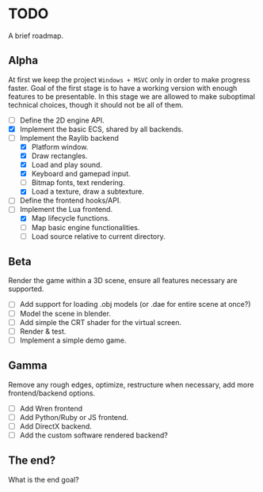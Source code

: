 # TODO
A brief roadmap.

## Alpha
At first we keep the project `Windows + MSVC` only in order to make progress faster. Goal of the
first stage is to have a working version with enough features to be presentable. In this stage
we are allowed to make suboptimal technical choices, though it should not be all of them.

- [ ] Define the 2D engine API.
- [X] Implement the basic ECS, shared by all backends.
- [ ] Implement the Raylib backend
	* [X] Platform window.
	* [X] Draw rectangles.
	* [X] Load and play sound.
	* [X] Keyboard and gamepad input.
	* [ ] Bitmap fonts, text rendering.
	* [X] Load a texture, draw a subtexture.
- [ ] Define the frontend hooks/API.
- [ ] Implement the Lua frontend.
	* [X] Map lifecycle functions.
	* [ ] Map basic engine functionalities.
	* [ ] Load source relative to current directory.

## Beta
Render the game within a 3D scene, ensure all features necessary are supported.

- [ ] Add support for loading .obj models (or .dae for entire scene at once?)
- [ ] Model the scene in blender.
- [ ] Add simple the CRT shader for the virtual screen.
- [ ] Render & test.
- [ ] Implement a simple demo game.

## Gamma
Remove any rough edges, optimize, restructure when necessary, add more frontend/backend options.

- [ ] Add Wren frontend
- [ ] Add Python/Ruby or JS frontend.
- [ ] Add DirectX backend.
- [ ] Add the custom software rendered backend?

## The end?
What is the end goal?
